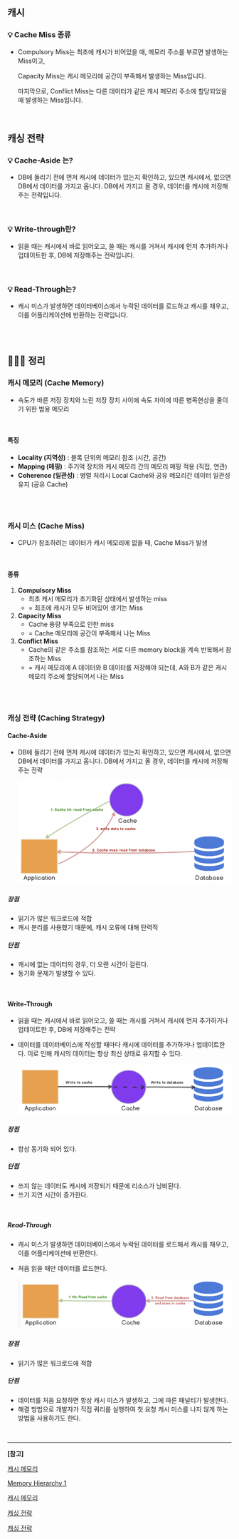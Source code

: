 ## 캐시

### 💡 Cache Miss 종류

- Compulsory Miss는 최초에 캐시가 비어있을 때, 메모리 주소를 부르면 발생하는 Miss이고,

  Capacity Miss는 캐시 메모리에 공간이 부족해서 발생하는 Miss입니다.

  마지막으로, Conflict Miss는 다른 데이터가 같은 캐시 메모리 주소에 할당되었을 때 발생하는 Miss입니다.

<br>

## 캐싱 전략

### 💡 Cache-Aside 는?

- DB에 들리기 전에 먼저 캐시에 데이터가 있는지 확인하고, 있으면 캐시에서, 없으면 DB에서 데이터를 가지고 옵니다. DB에서 가지고 올 경우, 데이터를 캐시에 저장해주는 전략입니다.

<br>

### 💡 Write-through란?

- 읽을 때는 캐시에서 바로 읽어오고, 쓸 때는 캐시를 거쳐서 캐시에 먼저 추가하거나 업데이트한 후, DB에 저장해주는 전략입니다.

<br>

### 💡 Read-Through는?

- 캐시 미스가 발생하면 데이터베이스에서 누락된 데이터를 로드하고 캐시를 채우고, 이를 어플리케이션에 반환하는 전략입니다.

<br>

<br>

## 🏃🏻‍♀️ 정리

### 캐시 메모리 (Cache Memory)

- 속도가 바른 저장 장치와 느린 저장 장치 사이에 속도 차이에 따른 병목현상을 줄이기 위한 범용 메모리

<br>

#### 특징

- **Locality (지역성)** : 블록 단위의 메모리 참조 (시간, 공간)
- **Mapping (매핑)** : 주기억 장치와 케시 메모리 간의 메모리 매핑 적용 (직접, 연관)
- **Coherence (일관성)** : 병렬 처리시 Local Cache와 공유 메모리간 데이터 일관성 유지 (공유 Cache)

<br>

<br>

### 캐시 미스 (Cache Miss)

- CPU가 참조하려는 데이터가 캐시 메모리에 없을 때, Cache Miss가 발생

<br>

#### 종류

1. **Compulsory Miss**
   - 최초 캐시 메모리가 초기화된 상태에서 발생하는 miss
   - = 최초에 캐시가 모두 비어있어 생기는 Miss
2. **Capacity Miss**
   - Cache 용량 부족으로 인한 miss
   - = Cache 메모리에 공간이 부족해서 나는 Miss
3. **Conflict Miss**
   - Cache의 같은 주소를 참조하는 서로 다른 memory block을 계속 반복해서 참조하는 Miss
   - = 캐시 메모리에 A 데이터와 B 데이터를 저장해야 되는데, A와 B가 같은 캐시 메모리 주소에 할당되어서 나는 Miss

<br>

<br>

### 캐싱 전략 (Caching Strategy)

#### Cache-Aside

- DB에 들리기 전에 먼저 캐시에 데이터가 있는지 확인하고, 있으면 캐시에서, 없으면 DB에서 데이터를 가지고 옵니다. DB에서 가지고 올 경우, 데이터를 캐시에 저장해주는 전략

  ![Cache_Cache-Aside](./src/Cache_Cache-Aside.png)

##### 장점

- 읽기가 많은 워크로드에 적합
- 캐시 분리를 사용했기 때문에, 캐시 오류에 대해 탄력적

##### 단점

- 캐시에 없는 데이터의 경우, 더 오랜 시간이 걸린다.
- 동기화 문제가 발생할 수 있다.

<br>

#### Write-Through

- 읽을 때는 캐시에서 바로 읽어오고, 쓸 때는 캐시를 거쳐서 캐시에 먼저 추가하거나 업데이트한 후, DB에 저장해주는 전략

- 데이터를 데이터베이스에 작성할 때마다 캐시에 데이터를 추가하거나 업데이트한다. 이로 인해 캐시의 데이터는 항상 최신 상태로 유지할 수 있다.

  ![Cache_Cache-Aside](./src/Cache_Write-Through.png)

##### 장점

- 항상 동기화 되어 있다.

##### 단점

- 쓰지 않는 데이터도 캐시에 저장되기 때문에 리소스가 낭비된다.
- 쓰기 지연 시간이 증가한다.

<br>

##### Read-Through

- 캐시 미스가 발생하면 데이터베이스에서 누락된 데이터를 로드해서 캐시를 채우고, 이를 어플리케이션에 반환한다.

- 처음 읽을 때만 데이터를 로드한다.

  ![Cache_Cache-Aside](./src/Cache_Read-Through.png)

##### 장점

- 읽기가 많은 워크로드에 적합

##### 단점

- 데이터를 처음 요청하면 항상 캐시 미스가 발생하고, 그에 따른 패널티가 발생한다.
- 해결 방법으로 개발자가 직접 쿼리를 실행하여 첫 요청 캐시 미스를 나지 않게 하는 방법을 사용하기도 한다.

<br>

---

**[참고]**

[캐시 메모리](https://dheldh77.tistory.com/entry/%EC%9A%B4%EC%98%81%EC%B2%B4%EC%A0%9C-%EC%BA%90%EC%8B%9C-%EB%A9%94%EB%AA%A8%EB%A6%ACCache-Memory)

[Memory Hierarchy 1](https://velog.io/@embeddedjune/%EC%BB%B4%ED%93%A8%ED%84%B0%EA%B5%AC%EC%A1%B0-%EC%9A%94%EC%95%BD-%EC%A0%95%EB%A6%AC-10.-Memory-Hierarchy-1)

[캐시 메모리](https://conatuseus.tistory.com/10)

[캐싱 전략](https://wnsgml972.github.io/database/2020/12/13/Caching/)

[캐싱 전략](https://velog.io/@bahar-j/%EC%BA%90%EC%8B%B1-%EC%A0%84%EB%9E%B5)